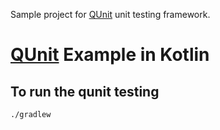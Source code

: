 Sample project for [QUnit](http://qunitjs.com) unit testing framework.

# [QUnit](http://qunitjs.com) Example in Kotlin

## To run the qunit testing
```
./gradlew
```
